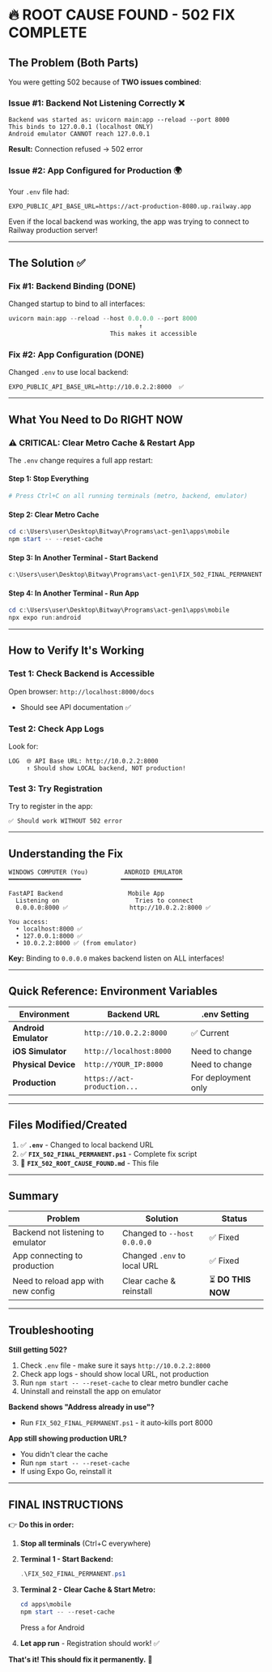 # 🔥 ROOT CAUSE FOUND - 502 FIX COMPLETE

## The Problem (Both Parts)

You were getting 502 because of **TWO issues combined**:

### Issue #1: Backend Not Listening Correctly ❌
```
Backend was started as: uvicorn main:app --reload --port 8000
This binds to 127.0.0.1 (localhost ONLY)
Android emulator CANNOT reach 127.0.0.1
```

**Result:** Connection refused → 502 error

### Issue #2: App Configured for Production 🌍
Your `.env` file had:
```env
EXPO_PUBLIC_API_BASE_URL=https://act-production-8080.up.railway.app
```

Even if the local backend was working, the app was trying to connect to Railway production server!

---

## The Solution ✅

### Fix #1: Backend Binding (DONE)
Changed startup to bind to all interfaces:
```powershell
uvicorn main:app --reload --host 0.0.0.0 --port 8000
                                    ↑
                            This makes it accessible
```

### Fix #2: App Configuration (DONE)
Changed `.env` to use local backend:
```env
EXPO_PUBLIC_API_BASE_URL=http://10.0.2.2:8000  ✅
```

---

## What You Need to Do RIGHT NOW

### ⚠️  CRITICAL: Clear Metro Cache & Restart App

The `.env` change requires a full app restart:

#### Step 1: Stop Everything
```powershell
# Press Ctrl+C on all running terminals (metro, backend, emulator)
```

#### Step 2: Clear Metro Cache
```powershell
cd c:\Users\user\Desktop\Bitway\Programs\act-gen1\apps\mobile
npm start -- --reset-cache
```

#### Step 3: In Another Terminal - Start Backend
```powershell
c:\Users\user\Desktop\Bitway\Programs\act-gen1\FIX_502_FINAL_PERMANENT.ps1
```

#### Step 4: In Another Terminal - Run App
```powershell
cd c:\Users\user\Desktop\Bitway\Programs\act-gen1\apps\mobile
npx expo run:android
```

---

## How to Verify It's Working

### Test 1: Check Backend is Accessible
Open browser: `http://localhost:8000/docs`
- Should see API documentation ✅

### Test 2: Check App Logs
Look for:
```
LOG  🌐 API Base URL: http://10.0.2.2:8000
     ↑ Should show LOCAL backend, NOT production!
```

### Test 3: Try Registration
Try to register in the app:
```
✅ Should work WITHOUT 502 error
```

---

## Understanding the Fix

```
WINDOWS COMPUTER (You)          ANDROID EMULATOR
━━━━━━━━━━━━━━━━━━━━           ━━━━━━━━━━━━━━━━━
                                    
FastAPI Backend                  Mobile App
  Listening on                     Tries to connect
  0.0.0.0:8000 ✅                 http://10.0.2.2:8000 ✅
  
You access:
  • localhost:8000 ✅
  • 127.0.0.1:8000 ✅
  • 10.0.2.2:8000 ✅ (from emulator)
```

**Key:** Binding to `0.0.0.0` makes backend listen on ALL interfaces!

---

## Quick Reference: Environment Variables

| Environment | Backend URL | .env Setting |
|---|---|---|
| **Android Emulator** | `http://10.0.2.2:8000` | ✅ Current |
| **iOS Simulator** | `http://localhost:8000` | Need to change |
| **Physical Device** | `http://YOUR_IP:8000` | Need to change |
| **Production** | `https://act-production...` | For deployment only |

---

## Files Modified/Created

1. ✅ **`.env`** - Changed to local backend URL
2. ✅ **`FIX_502_FINAL_PERMANENT.ps1`** - Complete fix script
3. 📄 **`FIX_502_ROOT_CAUSE_FOUND.md`** - This file

---

## Summary

| Problem | Solution | Status |
|---------|----------|--------|
| Backend not listening to emulator | Changed to `--host 0.0.0.0` | ✅ Fixed |
| App connecting to production | Changed `.env` to local URL | ✅ Fixed |
| Need to reload app with new config | Clear cache & reinstall | ⏳ **DO THIS NOW** |

---

## Troubleshooting

**Still getting 502?**
1. Check `.env` file - make sure it says `http://10.0.2.2:8000`
2. Check app logs - should show local URL, not production
3. Run `npm start -- --reset-cache` to clear metro bundler cache
4. Uninstall and reinstall the app on emulator

**Backend shows "Address already in use"?**
- Run `FIX_502_FINAL_PERMANENT.ps1` - it auto-kills port 8000

**App still showing production URL?**
- You didn't clear the cache
- Run `npm start -- --reset-cache`
- If using Expo Go, reinstall it

---

## FINAL INSTRUCTIONS

👉 **Do this in order:**

1. **Stop all terminals** (Ctrl+C everywhere)

2. **Terminal 1 - Start Backend:**
   ```powershell
   .\FIX_502_FINAL_PERMANENT.ps1
   ```

3. **Terminal 2 - Clear Cache & Start Metro:**
   ```powershell
   cd apps\mobile
   npm start -- --reset-cache
   ```
   Press `a` for Android

4. **Let app run** - Registration should work! ✅

**That's it! This should fix it permanently.** 🎉